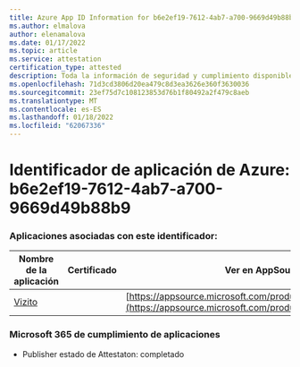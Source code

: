 ```yaml
---
title: Azure App ID Information for b6e2ef19-7612-4ab7-a700-9669d49b88b9
ms.author: elmalova
author: elenamalova
ms.date: 01/17/2022
ms.topic: article
ms.service: attestation
certification_type: attested
description: Toda la información de seguridad y cumplimiento disponible para b6e2ef19-7612-4ab7-a700-9669d49b88b9.
ms.openlocfilehash: 71d3cd3806d20ea479c8d3ea3626e360f3630036
ms.sourcegitcommit: 23ef75d7c108123853d76b1f80492a2f479c8aeb
ms.translationtype: MT
ms.contentlocale: es-ES
ms.lasthandoff: 01/18/2022
ms.locfileid: "62067336"
---
```

# <a name="azure-app-id-b6e2ef19-7612-4ab7-a700-9669d49b88b9"></a>Identificador de aplicación de Azure: b6e2ef19-7612-4ab7-a700-9669d49b88b9


### <a name="apps-associated-with-this-id"></a>Aplicaciones asociadas con este identificador:
| **Nombre de la aplicación** | **Certificado** | **Ver en AppSource** |
|--------------|---------------|-----------------------|
| [Vizito](https://docs.microsoft.com/microsoft-365-app-certification/forward/WA200003170) |  | [https://appsource.microsoft.com/product/office/WA200003170](https://appsource.microsoft.com/product/office/WA200003170) |

### <a name="microsoft-365-app-compliance-status"></a>Microsoft 365 de cumplimiento de aplicaciones
- Publisher estado de Attestaton: completado
